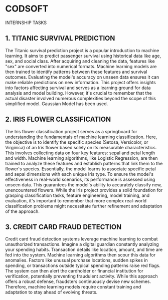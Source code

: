 # CODSOFT
INTERNSHIP TASKS
## 1. TITANIC SURVIVAL PREDICTION
The Titanic survival prediction project is a popular introduction to machine learning. It aims to predict passenger survival using historical data like age, sex, and social class. After acquiring and cleaning the data, features like "sex" are converted into numerical formats. Machine learning models are then trained to identify patterns between these features and survival outcomes. Evaluating the model's accuracy on unseen data ensures it can make reliable predictions on new information. This project offers insights into factors affecting survival and serves as a learning ground for data analysis and model building. However, it's crucial to remember that the actual disaster involved numerous complexities beyond the scope of this simplified model.
Gaussian Model has been used.
## 2. IRIS FLOWER CLASSIFICATION
The Iris flower classification project serves as a springboard for understanding the fundamentals of machine learning classification. Here, the objective is to identify the specific species (Setosa, Versicolor, or Virginica) of an Iris flower based solely on its measurable characteristics. This involves collecting data on four key features: sepal and petal length and width. Machine learning algorithms, like Logistic Regression, are then trained to analyze these features and establish patterns that link them to the flower's species. Essentially, the model learns to associate specific petal and sepal dimensions with each unique Iris type. To ensure the model's effectiveness in real-world scenarios, its performance is assessed using unseen data. This guarantees the model's ability to accurately classify new, unencountered flowers. While the Iris project provides a solid foundation for grasping classification tasks, feature engineering, model training, and evaluation, it's important to remember that more complex real-world classification problems might necessitate further refinement and adaptation of the approach.
## 3. CREDIT CARD FRAUD DETECTION
Credit card fraud detection systems leverage machine learning to combat unauthorized transactions. Imagine a digital guardian constantly analyzing your spending habits. Transaction details like location, amount, and time are fed into the system. Machine learning algorithms then scour this data for anomalies. Factors like unusual purchase locations, sudden spikes in spending, or transactions outside typical spending patterns raise red flags. The system can then alert the cardholder or financial institution for verification, potentially preventing fraudulent activity. While this approach offers a robust defense, fraudsters continuously devise new schemes. Therefore, machine learning models require constant training and adaptation to stay ahead of evolving threats.

